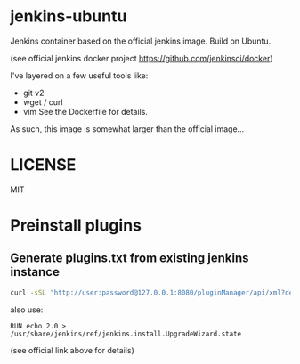 # jenkins-ubuntu

Jenkins container based on the official jenkins image.  Build on Ubuntu.

(see official jenkins docker project https://github.com/jenkinsci/docker)

I've layered on a few useful tools like:
* git v2
* wget / curl
* vim
See the Dockerfile for details.

As such, this image is somewhat larger than the official image...

# LICENSE
MIT

# Preinstall plugins

## Generate plugins.txt from existing jenkins instance

```bash
curl -sSL "http://user:password@127.0.0.1:8080/pluginManager/api/xml?depth=1&xpath=/*/*/shortName|/*/*/version&wrapper=plugins" | perl -pe 's/.*?<shortName>([\w-]+).*?<version>([^<]+)()(<\/\w+>)+/\1 \2\n/g'|sed 's/ /:/'
```

also use:

```
RUN echo 2.0 > /usr/share/jenkins/ref/jenkins.install.UpgradeWizard.state
```

(see official link above for details)
